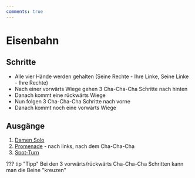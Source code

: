 ```yaml
---
comments: true
---
```

# Eisenbahn

## Schritte

- Alle vier Hände werden gehalten (Seine Rechte - Ihre Linke, Seine Linke - Ihre Rechte)
- Nach einer vorwärts Wiege gehen 3 Cha-Cha-Cha Schritte nach hinten
- Danach kommt eine rückwärts Wiege
- Nun folgen 3 Cha-Cha-Cha Schritte nach vorne
- Danach kommt noch eine vorwärts Wiege

## Ausgänge

1. [Damen Solo](Damensolo.md)
2. [Promenade](Promenade.md) - nach links, nach dem Cha-Cha-Cha
3. [Spot-Turn](Spot-Turn.md)

??? tip "Tipp"
    Bei den 3 vorwärts/rückwärts Cha-Cha-Cha Schritten kann man die Beine "kreuzen"

